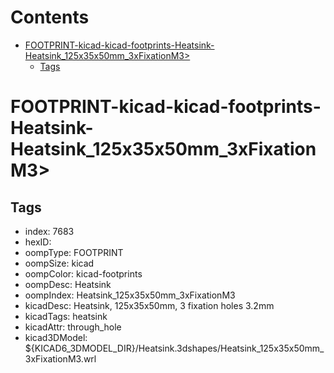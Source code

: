 



Contents
========

* [FOOTPRINT-kicad-kicad-footprints-Heatsink-Heatsink_125x35x50mm_3xFixationM3>](#footprint-kicad-kicad-footprints-heatsink-heatsink_125x35x50mm_3xfixationm3)
	* [Tags](#tags)

# FOOTPRINT-kicad-kicad-footprints-Heatsink-Heatsink_125x35x50mm_3xFixationM3>

## Tags

- index: 7683
- hexID: 
- oompType: FOOTPRINT
- oompSize: kicad
- oompColor: kicad-footprints
- oompDesc: Heatsink
- oompIndex: Heatsink_125x35x50mm_3xFixationM3
- kicadDesc: Heatsink, 125x35x50mm, 3 fixation holes 3.2mm
- kicadTags: heatsink
- kicadAttr: through_hole
- kicad3DModel: ${KICAD6_3DMODEL_DIR}/Heatsink.3dshapes/Heatsink_125x35x50mm_3xFixationM3.wrl
